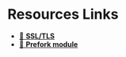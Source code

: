 # Resources Links

- [🔗 **SSL/TLS**](https://www.hostinger.es/tutoriales/ssl-tls-https)
- [🔗 **Prefork module**](https://httpd.apache.org/docs/2.4/mod/prefork.html)
